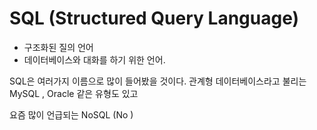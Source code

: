 # SQL (Structured Query Language)

- 구조화된 질의 언어
- 데이터베이스와 대화를 하기 위한 언어.


SQL은 여러가지 이름으로 많이 들어봤을 것이다.
관계형 데이터베이스라고 불리는 
MySQL , Oracle 같은 유형도 있고 

요즘 많이 언급되는 NoSQL (No )

